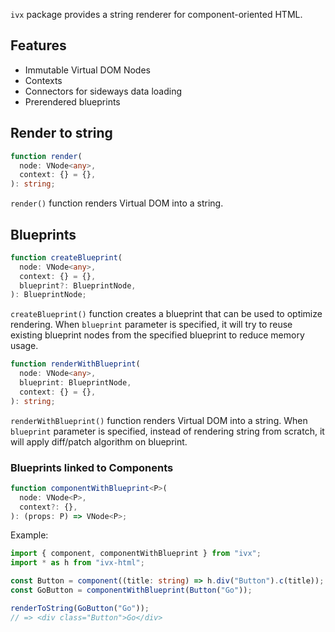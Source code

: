 `ivx` package provides a string renderer for component-oriented HTML.

## Features

- Immutable Virtual DOM Nodes
- Contexts
- Connectors for sideways data loading
- Prerendered blueprints

## Render to string

```ts
function render(
  node: VNode<any>,
  context: {} = {},
): string;
```

`render()` function renders Virtual DOM into a string.

## Blueprints

```ts
function createBlueprint(
  node: VNode<any>,
  context: {} = {},
  blueprint?: BlueprintNode,
): BlueprintNode;
```

`createBlueprint()` function creates a blueprint that can be used to optimize rendering. When `blueprint`
parameter is specified, it will try to reuse existing blueprint nodes from the specified blueprint to reduce memory
usage.

```ts
function renderWithBlueprint(
  node: VNode<any>,
  blueprint: BlueprintNode,
  context: {} = {},
): string;
```

`renderWithBlueprint()` function renders Virtual DOM into a string. When `blueprint` parameter is specified, instead of
rendering string from scratch, it will apply diff/patch algorithm on blueprint.

### Blueprints linked to Components

```ts
function componentWithBlueprint<P>(
  node: VNode<P>,
  context?: {},
): (props: P) => VNode<P>;
```

Example:

```ts
import { component, componentWithBlueprint } from "ivx";
import * as h from "ivx-html";

const Button = component((title: string) => h.div("Button").c(title));
const GoButton = componentWithBlueprint(Button("Go"));

renderToString(GoButton("Go"));
// => <div class="Button">Go</div>
```
